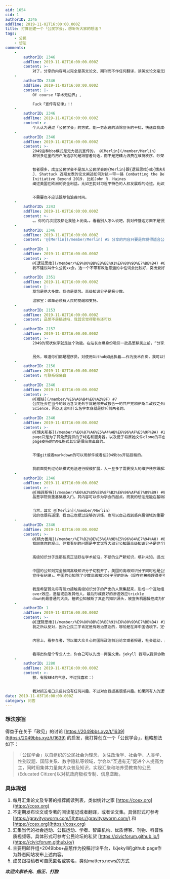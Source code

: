 ```yaml
---
aid: 1654
cid: 1
authorID: 2346
addTime: 2019-11-02T16:00:00.000Z
title: 打算创建一个「公民学会」，想听听大家的想法？
tags:
    - 公民
    - 想法
comments:
    -
        authorID: 2346
        addTime: 2019-11-02T16:00:00.000Z
        content: >-
            对了，分享的内容可以完全是英文论文、期刊而不作任何翻译，读英文论文毫无障碍的成员不必照顾英文不好的。翻译不是必要选项，互通有无是第一优先级。公众影响力是第二优先级，欢迎追求公众影响力的朋友为之努力。
    -
        authorID: 2346
        addTime: 2019-11-02T16:00:00.000Z
        content: |-
            Of course「学术无边界」,

            Fuck「宣传有纪律」!!
    -
        authorID: 2346
        addTime: 2019-11-02T16:00:00.000Z
        content: >-
            个人认为通过「公民学会」的方式，能一劳永逸的消除宣传的干扰，快速自我成长的产生一定公众影响力。我认为同时还能改善匿名安全性，比方说你是专业人士，想讨论某篇论文，现在有了这么一个公开的发布渠道，这篇论文会被几百上千人点击，即时别人在你硬/网盘里发现这篇论文，也不能确定最初推荐这篇论文的人以及有这个想法的人就是你了。
    -
        authorID: 2346
        addTime: 2019-11-02T16:00:00.000Z
        content: >-
            2049这种bbs模式是无力抵抗宣传的， @[Merlin](/member/Merlin)
            和很多这里的用户所追求的是跟智者对话，而不是把精力浪费在维持秩序、吵架上。论坛模式下，规模一旦扩大，必然导致捣乱跟低效交流的草包人士增多。低效表现在明明自己能Google到的东西，偏要来求助别人，以及死不认错浪费口水。


            智者很多，成立公民学会不是加入公民学会的{Merlin}跟{逻辑思维}或{懦夫斯基}对话，而是让大家跟某个领域的专家对话，比如外交政策研究院的Thomas
            J. Shattuck 近期发表的论文阐述如何对抗一带一路 Combatting the Belt and Road
            Initiative Beyond 2019. 比如John R. Haines
            阐述美国在欧洲的安全利益。比如王韵对习近平特色的人权发展观的论述。比如黄鸿儒对中共对外使用武力相关文献评析。


            不需要也不应该跟草包浪费时间。
    -
        authorID: 2243
        addTime: 2019-11-02T16:00:00.000Z
        content: >-
            。。你的几次提及都让我脸上发烧。。看看别人怎么说吧，我对传播这方面不是很熟悉，想法也不多。不过我一直觉得找到自己感兴趣的专业领域的核心信息是比较容易的，可能是因为数据库选择多，受过相关训练。
    -
        authorID: 2346
        addTime: 2019-11-02T16:00:00.000Z
        content: '@[Merlin](/member/Merlin) #5 分享的内容只要是你觉得适合公开的就行，不必是你认为最核心的信息。'
    -
        authorID: 1
        addTime: 2019-11-02T16:00:00.000Z
        content: >-
            @[逻辑思维](/member/%E9%80%BB%E8%BE%91%E6%80%9D%E7%BB%B4) #6
            我不建议叫什么公民xx会，选一个不带有政治意涵的中性词会比较好，突出爱好者志愿者得表意。虽然我觉得这事儿挺好，但我不太看好，因为这需要组织者有比较强的人脉和组织能力，还有时间，我比较怀疑这一点。
    -
        authorID: 2351
        addTime: 2019-11-02T16:00:00.000Z
        content: |-
            草包是绝大多数。我也是草包。高级知识分子是极少数。

            温家宝：改革必须有人民的觉醒和支持。
    -
        authorID: 2153
        addTime: 2019-11-02T16:00:00.000Z
        content: 品葱不是搞过吗，我其实觉得那些还可以
    -
        authorID: 2157
        addTime: 2019-11-02T16:00:00.000Z
        content: >-
            2049的现状似乎就是这个功能。在站长自爆身份吸引一批品葱移民之前，“分享发现”和“分享创造”是出现率最高的分类。站长自己似乎偏重技术类交流，其初心也是类似于打造一个没有审查、不收集个人信息的V2EX.


            另外，难道你们都是程序员，对使用Github如此执着……作为技术白痴，我可以很有信心地说，Github根本不适合作为大众传播的平台。编程随想的赵家人名单发布在此站，未能达到预想的传播效果，发布平台选择不妥不失为一个重要原因。
    -
        authorID: 2156
        addTime: 2019-11-02T16:00:00.000Z
        content: 可联系徐曦白
    -
        authorID: 2346
        addTime: 2019-11-03T16:00:00.000Z
        content: >-
            @[榴梿](/member/%E6%A6%B4%E6%A2%BF) #7
            公民社会在当今的政治含义无外乎就是除开政教合一的共产党和伊斯兰政权之外的那些吧。民间组织NGO以及这个倡议本身所体现的联通智库和非专业人士的努力，都是公民社会的体现。只有试图垄断真理的列宁式政党或者伊斯兰政权才会反对公民社会，而且他们也根本不会鼓励普通人参与Open
            Science，所以无论叫什么名字本身就是排斥前两者的。
    -
        authorID: 2346
        addTime: 2019-11-03T16:00:00.000Z
        content: >-
            @[懦夫斯基](/member/%E6%87%A6%E5%A4%AB%E6%96%AF%E5%9F%BA) #10 github
            page只是为了其免费提供的子域名和服务器，以及便于将原始文件clone的平台。另外github
            page支持的YAML格式其实是很简单直白的。


            不懂git或者markdown的可以用邮件或者在2049bbs开贴投稿的。


            我前面提到过论坛模式无法进行规模扩展，人一旦多了需要投入的维护秩序跟解决争端的精力也会指数型增长。最终会变成管理而非关注内容本身。
    -
        authorID: 2346
        addTime: 2019-11-03T16:00:00.000Z
        content: >-
            @[梅菲斯特](/member/%E6%A2%85%E8%8F%B2%E6%96%AF%E7%89%B9) #9
            品葱学院侧重基础跟入门，其内容可以作为学会的起点，而我的想法是能在基础跟入门之外拓展一点，能可持续的交流。


            当然，其实 @[Merlin](/member/Merlin)
            说的也很有道理，我自己也受过足够的训练，也可以自己找到感兴趣领域的重要信息，自己享受无需分享。不过专业的研究人员也要不停的参加各种会议跟同僚交流，跟对的人交流总是能够有所收获的，一个人毕竟精力有限。
    -
        authorID: 2346
        addTime: 2019-11-03T16:00:00.000Z
        content: >-
            @[精力善用](/member/%E7%B2%BE%E5%8A%9B%E5%96%84%E7%94%A8) #8
            我同意你的观点，但我看到的问题是中文世界大部分公知跟高级知识分子是完全脱节的，而学会正是为了弥补这一鸿沟。


            高级知识分子是那些真正活跃在学术前沿，不断的生产新知识，填补未知，提出重大问题的人。这些人左右着各国的政策走向，引导着各国的科技发展趋势，在一线推动着各项商业跟科技的进步。各国政府跟统治阶级是在资助并依赖这些高级知识分子。


            中国的公知则完全被同高级知识分子切割开了。美国的高级知识分子同时也是公知，他们不断的举办公开研讨会论坛向大众传播最前沿的思想。而中国的高级知识分子却因为政府的限制而「科研无边界
            宣传有纪律」。中国的公知除了少数高级知识分子里的刺头（现在也被修理得差不多了），绝大部分跟草包差不多，根本不知道学术体系是如何构建的，哪里有新知识，哪里的信息质量最高。这些公知往往就是在自己造轮子。


            我是希望首先将有能力接触高级知识分子的产出的人聚集起来，形成一个互助组，恢复到这类人舒服的持续学习的状态，然后利用这一过程的spill
            over效应，造福或启发其他人，最后形成良好的渗透效应trickle
            down到最普通的大众。扭转公知被断了真正的知识源头，被宣传机器操控成为扩音器的局面。
    -
        authorID: 1
        addTime: 2019-11-03T16:00:00.000Z
        content: >-
            @[逻辑思维](/member/%E9%80%BB%E8%BE%91%E6%80%9D%E7%BB%B4) #12
            我之所以反对，因为公民二字肯定是有政治意涵的，哪怕是在非中国语境下。定位学术普及和交流，不需要也不应该预设立场。像政见或者铅笔社（奥派）之类的名字我都觉得挺好。


            内容上，看参与者，可以偏大众关心的国际政治前沿论文或者报道，社会运动，身份政治等，也可以偏理论，也可以是历史类，类似东方历史评论。


            看得出你是个专业人士，你自己可以先出一两偏文章。jekyll 我可以提供协助。
    -
        authorID: 2280
        addTime: 2019-11-03T16:00:00.000Z
        content: >-
            额，有股BE4的气息，不过我喜欢：）


            我对抓五毛口头反共没有任何兴趣，不过对自我提高很感兴趣。如果所有人的逻辑和知识都提高了，五毛搅混水和诉诸情绪的方法就自然没有用了。嘿嘿，我先做个只读的CD-ROM学习一下：）
date: 2019-11-03T16:00:00.000Z
category: 问答
---
```


### [](#%E6%83%B3%E6%B3%95%E5%AE%97%E6%97%A8)想法宗旨

得益于在关于「政见」的讨论 [https://2049bbs.xyz/t/1639](https://2049bbs.xyz/t/1639) 的启发，我打算创立一个「公民学会」，粗略想法如下：

> 「公民学会」以自组织的公民社会为理念，关注政治学、社会学、人类学、性别议题、国际关系、数字隐私等领域，学会以“互通有无”促进个人提高为主，同时用集体力量向大众普及知识，实现汇聚和培养受教育的公民(Educated Citizen)以对抗政府极权专制、信息垄断。

### [](#%E5%85%B7%E4%BD%93%E8%A7%84%E5%88%92)具体规划

1.  每月汇集论文及专著的推荐阅读列表，类似统计之家 [https://cosx.org](https://cosx.org)
2.  不定期发布论文或专著的阅读笔记或者翻译，或者论文集。具体形式可参考 [https://gravitysworm.com/](https://gravitysworm.com/) 和 [https://cosx.org](https://cosx.org)
3.  汇集当代的社会运动、公民运动、学者、智库机构、优质博客、刊物、科普性质视频等。具体形式可参考公民论坛的私货 [https://civicforum.github.io/](https://civicforum.github.io/)
4.  主要用邮件组+2049bbs+品葱作为投稿讨论平台，以jekyll的github page作为静态网站发布上述内容。
5.  成员跟投稿者可自愿匿名或实名，类似matters.news的方式

**_欢迎大家补充、指正、打脸_**
